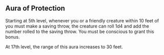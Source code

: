 ## Aura of Protection
Starting at 5th level, whenever you or a friendly creature within 10 feet of you must make a saving throw, the creature can roll 1d4 and add the number rolled to the saving throw. You must be conscious to grant this bonus.

At 17th level, the range of this aura increases to 30 feet.
